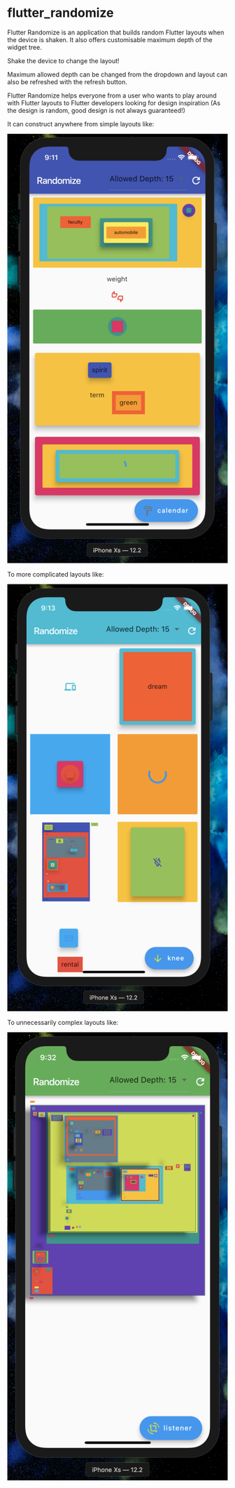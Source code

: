 # flutter_randomize

Flutter Randomize is an application that builds random Flutter layouts when the device
is shaken. It also offers customisable maximum depth of the widget tree.

Shake the device to change the layout!

Maximum allowed depth can be changed from the dropdown and layout can also be refreshed with the refresh button.

Flutter Randomize helps everyone from a user who wants to play around with Flutter layouts
to Flutter developers looking for design inspiration (As the design is random, good 
design is not always guaranteed!)

It can construct anywhere from simple layouts like:

![](https://github.com/deven98/flutter_randomize/blob/master/screenshot_1.png)

To more complicated layouts like:

![](https://github.com/deven98/flutter_randomize/blob/master/screenshot_2.png)

To unnecessarily complex layouts like:

![](https://github.com/deven98/flutter_randomize/blob/master/screenshot_3.png)


